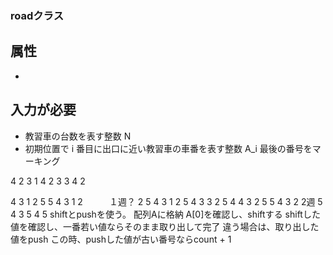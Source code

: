 ### roadクラス
## 属性
* 

## 入力が必要
* 教習車の台数を表す整数 N
* 初期位置で i 番目に出口に近い教習車の車番を表す整数 A_i 
最後の番号をマーキング

4 2 3 1
4 2 3
3 4 2

4 3 1 2 5
5 4 3 1 2　　　１週？
2 5 4 3 1
2 5 4 3 
3 2 5 4 
4 3 2 5 
5 4 3 2   2週
5 4 3
5 4 
5
shiftとpushを使う。
配列Aに格納
A[0]を確認し、shiftする
shiftした値を確認し、一番若い値ならそのまま取り出して完了
違う場合は、取り出した値をpush
この時、pushした値が古い番号ならcount + 1

